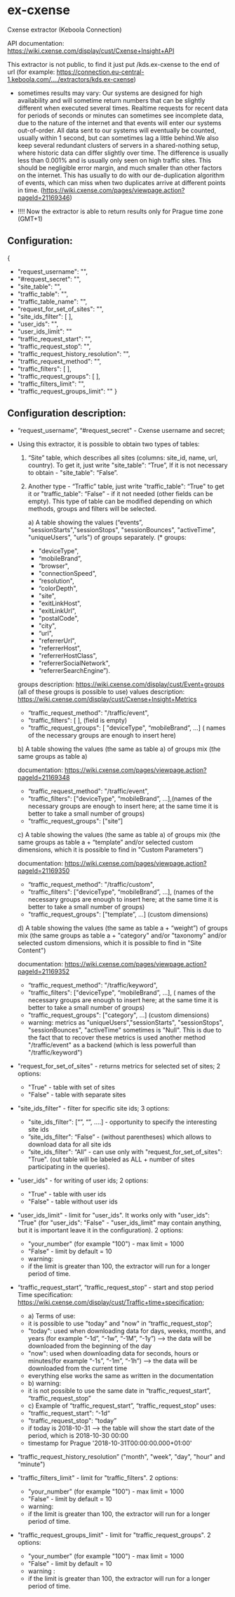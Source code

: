 # ex-cxense
Cxense extractor (Keboola Connection)

API documentation: https://wiki.cxense.com/display/cust/Cxense+Insight+API

This extractor is not public, to find it just put /kds.ex-cxense to the end of url (for example: https://connection.eu-central-1.keboola.com/..../extractors/kds.ex-cxense)

* sometimes results may vary:
Our systems are designed for high availability and will sometime return numbers that can be slightly different when executed several times. Realtime requests for recent data for periods of seconds or minutes can sometimes see incomplete data, due to the nature of the internet and that events will enter our systems out-of-order. All data sent to our systems will eventually be counted, usually within 1 second, but can sometimes lag a little behind.We also keep several redundant clusters of servers in a shared-nothing setup, where historic data can differ slightly over time. The difference is usually less than 0.001% and is usually only seen on high traffic sites. This should be negligible error margin, and much smaller than other factors on the internet. This has usually to do with our de-duplication algorithm of events, which can miss when two duplicates arrive at different points in time. (https://wiki.cxense.com/pages/viewpage.action?pageId=21169346)

* !!!! Now the extractor is able to return results only for Prague time zone (GMT+1)

## Configuration:
{
- "request_username": "", 
- "#request_secret": "",
- "site_table": "",
- "traffic_table": "",
- "traffic_table_name": "",
- "request_for_set_of_sites": "",
- "site_ids_filter": [ ],
- "user_ids": "",
- "user_ids_limit": ""
- “traffic_request_start": "",
- “traffic_request_stop”: "",
- "traffic_request_history_resolution": "",
- "traffic_request_method": "",
- "traffic_filters": [ ],
- "traffic_request_groups": [ ],
- "traffic_filters_limit": "",
- "traffic_request_groups_limit": ""
}

## Configuration description:
* “request_username”, “#request_secret" - Cxense username and secret;

* Using this extractor, it is possible to obtain two types of tables:
  1. “Site” table, which describes all sites (columns: site_id, name, url, country). To get it, just write "site_table": “True”, If it is not necessary to obtain - "site_table": “False”.

  2. Another type - “Traffic” table, just write "traffic_table": “True" to get it or "traffic_table": “False” - if it not needed (other fields can be empty). This type of table can be modified depending on which methods, groups and filters will be selected.

	  a) A table showing the values (“events”, "sessionStarts","sessionStops", "sessionBounces", "activeTime", 	"uniqueUsers", "urls") of groups separately. 
	  (* groups: 
	   * "deviceType", 
	   * “mobileBrand”, 
	   * “browser", 
	   * "connectionSpeed", 
	   * “resolution", 
	   * “colorDepth", 
	   * "site",  			
	   * "exitLinkHost", 
	   * "exitLinkUrl", 
	   * "postalCode", 
	   * "city", 
	   * “url", 
	   * "referrerUrl", 
	   * "referrerHost", 
	   * "referrerHostClass", 	
	   * "referrerSocialNetwork", 
	   * “referrerSearchEngine”). 

	groups description: https://wiki.cxense.com/display/cust/Event+groups (all of these groups is possible to use)
	values description: https://wiki.cxense.com/display/cust/Cxense+Insight+Metrics

 	- “traffic_request_method": "/traffic/event",
 	- "traffic_filters": [ ],   (field is empty)
 	- "traffic_request_groups": [ "deviceType", “mobileBrand”, ...]     ( names of the necessary groups are enough to 			insert here)


	 b) A table showing the values (the same as table a) of groups mix (the same groups as table a)

	 documentation: https://wiki.cxense.com/pages/viewpage.action?pageId=21169348 
	 - “traffic_request_method": "/traffic/event",
  	 - "traffic_filters": ["deviceType", “mobileBrand”, ...],(names of the necessary groups are enough to insert here; at the same time it is better to take a small number of groups)
	 - "traffic_request_groups": ["site”] 


	 c) A table showing the values (the same as table a) of groups mix (the same groups as table a + “template” and/or selected custom dimensions, which it is possible to find in "Custom Parameters") 
	
	 documentation: https://wiki.cxense.com/pages/viewpage.action?pageId=21169350

	 - “traffic_request_method": "/traffic/custom",
  	 - "traffic_filters": ["deviceType", “mobileBrand”, ...],   (names of the necessary groups are enough to insert here; at 		the same time it is better to take a small number of groups)
  	 - "traffic_request_groups": ["template”, ...]  (custom dimensions)


	 d) A table showing the values (the same as table a + “weight”) of groups mix (the same groups as table a + 	"category" and/or "taxonomy" and/or selected custom dimensions, which it is possible to find in "Site Content") 

	 documentation: https://wiki.cxense.com/pages/viewpage.action?pageId=21169352

	 - “traffic_request_method": "/traffic/keyword",
  	 - "traffic_filters": ["deviceType", “mobileBrand”, ...],    ( names of the necessary groups are enough to insert here; at 		the same time it is better to take a small number of groups)
  	 - "traffic_request_groups": ["category", ...] (custom dimensions)
	 - warning: metrics as "uniqueUsers","sessionStarts", "sessionStops", "sessionBounces", "activeTime" sometimes is "Null". Тhis is due to the fact that to recover these metrics is used another method "/traffic/event" as a backend (which is less powerfull than "/traffic/keyword")

* "request_for_set_of_sites" - returns metrics for selected set of sites;
	2 options:
	+ "True" - table with set of sites
	+ "False" - table with separate sites 
	 
* "site_ids_filter" - filter for specific sitе ids;
	3 options:
	+ "site_ids_filter": [“”, “”, ….] - opportunity to specify the interesting site ids
	+ ”site_ids_filter": “False” - (without parentheses) which allows to download data for all site ids
	+ ”site_ids_filter": “All” - can use only with "request_for_set_of_sites": "True". (out table will be labeled as ALL + number of sites participating in the queries).
	
* "user_ids" - for writing of user ids;
	2 options:
	+ "True" - table with user ids
	+ "False" - table without user ids

* "user_ids_limit" - limit for "user_ids". It works only with "user_ids": "True" (for "user_ids": "False" - "user_ids_limit" may contain anything, but it is important leave it in the configuration).
	2 options:
	+ "your_number" (for example "100") - max limit = 1000
	+ "False" - limit by default = 10
	+ warning: 
	+ if the limit is greater than 100, the extractor will run for a longer period of time.

* “traffic_request_start”, “traffic_request_stop” - start and stop period
Time specification: https://wiki.cxense.com/display/cust/Traffic+time+specification; 
	+ a) Terms of use:
	+ it is possible to use "today" and "now" in “traffic_request_stop”;
	+ "today": used when downloading data for days, weeks, months, and years (for example “-1d”, “-1w”, “-1M”, “-1y”) --> the data will be downloaded from the beginning of the day
	+ "now": used when downloading data for seconds, hours or minutes(for example “-1s”, “-1m”, “-1h”) --> the data will be downloaded from the current time
	+ everything else works the same as written in the documentation	
	+ b) warning:
	+ it is not possible to use the same date in “traffic_request_start”, “traffic_request_stop”
	+ c) Example of “traffic_request_start”, “traffic_request_stop” uses:
	+ "traffic_request_start": “-1d“
	+ "traffic_request_stop": “today”
	+ if today is 2018-10-31 --> the table will show the start date of the period, which is 2018-10-30 00:00
	+ timestamp for Prague '2018-10-31T00:00:00.000+01:00'

* “traffic_request_history_resolution” ("month", "week", "day", "hour" and “minute")

* "traffic_filters_limit" - limit for "traffic_filters". 
	2 options:
	+ "your_number" (for example "100") - max limit = 1000
	+ "False" - limit by default = 10
	+ warning: 
	+ if the limit is greater than 100, the extractor will run for a longer period of time.
	
* "traffic_request_groups_limit" - limit for "traffic_request_groups". 
	2 options:
	+ "your_number" (for example "100") - max limit = 1000
	+ "False" - limit by default = 10
	+ warning : 
	+ if the limit is greater than 100, the extractor will run for a longer period of time.
